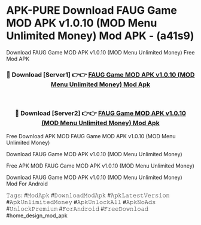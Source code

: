 # APK-PURE Download FAUG Game MOD APK v1.0.10 (MOD Menu Unlimited Money) Mod APK - (a41s9)
Download FAUG Game MOD APK v1.0.10 (MOD Menu Unlimited Money) Free Mod APK

<div align="center">
<h3>🔴 Download [Server1] 👉👉 <a href="https://apk-comot.site?title=FAUG_Game_MOD_APK_v1.0.10_(MOD_Menu_Unlimited_Money)">FAUG Game MOD APK v1.0.10 (MOD Menu Unlimited Money) Mod Apk</a></h3><br>

<h3>🔴 Download [Server2] 👉👉 <a href="https://apk-comot.site?title=FAUG_Game_MOD_APK_v1.0.10_(MOD_Menu_Unlimited_Money)">FAUG Game MOD APK v1.0.10 (MOD Menu Unlimited Money) Mod Apk</a></h3>
</div>


Free Download APK MOD FAUG Game MOD APK v1.0.10 (MOD Menu Unlimited Money)

Download FAUG Game MOD APK v1.0.10 (MOD Menu Unlimited Money) 

Free APK MOD FAUG Game MOD APK v1.0.10 (MOD Menu Unlimited Money) 

Download FAUG Game MOD APK v1.0.10 (MOD Menu Unlimited Money) Mod For Android

𝚃𝚊𝚐𝚜: #𝙼𝚘𝚍𝙰𝚙𝚔 #𝙳𝚘𝚠𝚗𝚕𝚘𝚊𝚍𝙼𝚘𝚍𝙰𝚙𝚔 #𝙰𝚙𝚔𝙻𝚊𝚝𝚎𝚜𝚝𝚅𝚎𝚛𝚜𝚒𝚘𝚗 #𝙰𝚙𝚔𝚄𝚗𝚕𝚒𝚖𝚒𝚝𝚎𝚍𝙼𝚘𝚗𝚎𝚢 #𝙰𝚙𝚔𝚄𝚗𝚕𝚘𝚌𝚔𝙰𝚕𝚕 #𝙰𝚙𝚔𝙽𝚘𝙰𝚍𝚜 #𝚄𝚗𝚕𝚘𝚌𝚔𝙿𝚛𝚎𝚖𝚒𝚞𝚖 #𝙵𝚘𝚛𝙰𝚗𝚍𝚛𝚘𝚒𝚍 #𝙵𝚛𝚎𝚎𝙳𝚘𝚠𝚗𝚕𝚘𝚊𝚍 #home_design_mod_apk